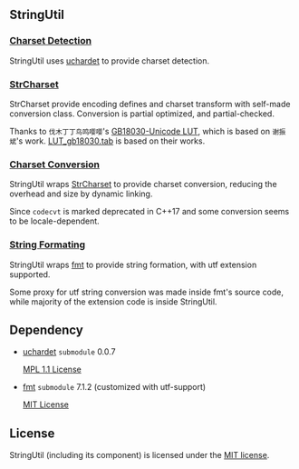 ## StringUtil

### [Charset Detection](Detect.h)

StringUtil uses [uchardet](../3rdParty/uchardet) to provide charset detection.

### [StrCharset](StrCharset.hpp)

StrCharset provide encoding defines and charset transform with self-made conversion class. Conversion is partial optimized, and partial-checked.

Thanks to `伐木丁丁鸟鸣嘤嘤`'s [GB18030-Unicode LUT](http://www.fmddlmyy.cn/text30.html), which is based on `谢振斌`'s work. [LUT_gb18030.tab](LUT_gb18030.tab) is based on their works.

### [Charset Conversion](Convert.h)

StringUtil wraps [StrCharset](StrCharset.hpp) to provide charset conversion, reducing the overhead and size by dynamic linking.

Since `codecvt` is marked deprecated in C++17 and some conversion seems to be locale-dependent.

### [String Formating](Format.h)

StringUtil wraps [fmt](../3rdPart/fmt) to provide string formation, with utf extension supported. 

Some proxy for utf string conversion was made inside fmt's source code, while majority of the extension code is inside StringUtil.

## Dependency

* [uchardet](https://www.freedesktop.org/wiki/Software/uchardet/) `submodule` 0.0.7

  [MPL 1.1 License](./3rdParty/uchardet/COPYING)

* [fmt](http://fmtlib.net) `submodule` 7.1.2 (customized with utf-support)

  [MIT License](./3rdParty/fmt/LICENSE.rst)

## License

StringUtil (including its component) is licensed under the [MIT license](../License.txt).

